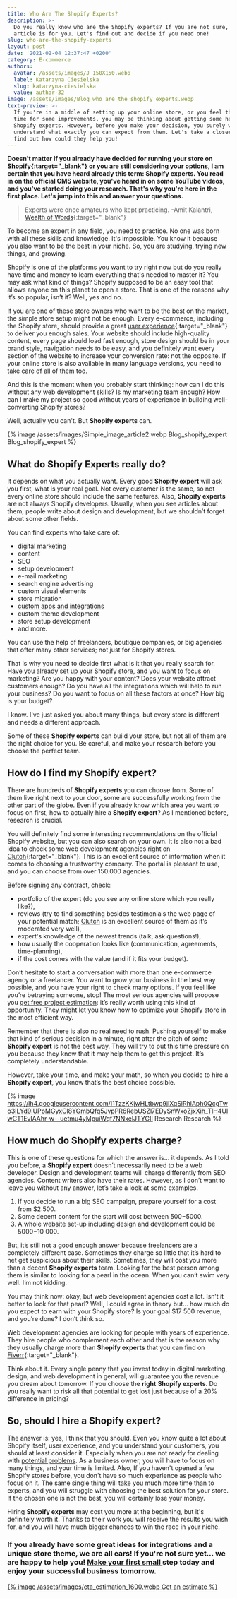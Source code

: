 ```yaml
---
title: Who Are The Shopify Experts?
description: >-
  Do you really know who are the Shopify experts? If you are not sure, this
  article is for you. Let's find out and decide if you need one!
slug: who-are-the-shopify-experts
layout: post
date: '2021-02-04 12:37:47 +0200'
category: E-commerce
authors:
  avatar: /assets/images/J_150X150.webp
  label: Katarzyna Ciesielska
  slug: katarzyna-ciesielska
  value: author-32
image: /assets/images/Blog_who_are_the_shopify_experts.webp
text-preview: >-
  If you're in a middle of setting up your online store, or you feel that's the
  time for some improvements, you may be thinking about getting some help from
  Shopify experts. However, before you make your decision, you surely want to
  understand what exactly you can expect from them. Let's take a closer look and
  find out how could they help you!
---
```

**Doesn't matter If you already have decided for running your store on [Shopify](https://www.shopify.com/){:target="_blank"} or you are still considering your options, I am certain that you have heard already this term: Shopify experts. You read in on the official CMS website, you've heard in on some YouTube videos, and you've started doing your research. That's why you're here in the first place. Let's jump into this and answer your questions.**

> Experts were once amateurs who kept practicing. -Amit Kalantri, [Wealth of Words](https://www.goodreads.com/work/quotes/52819006){:target="_blank"}

To become an expert in any field, you need to practice. No one was born with all these skills and knowledge. It's impossible. You know it because you also want to be the best in your niche. So, you are studying, trying new things, and growing.

Shopify is one of the platforms you want to try right now but do you really have time and money to learn everything that's needed to master it? You may ask what kind of things? Shopify supposed to be an easy tool that allows anyone on this planet to open a store. That is one of the reasons why it’s so popular, isn’t it? Well, yes and no.

If you are one of these store owners who want to be the best on the market, the simple store setup might not be enough. Every e-commerce, including the Shopify store, should provide a great [user experience](https://www.youtube.com/watch?v=5RluSnRPRbI&ab_channel=DesignSense){:target="_blank"} to deliver you enough sales. Your website should include high-quality content, every page should load fast enough, store design should be in your brand style, navigation needs to be easy, and you definitely want every section of the website to increase your conversion rate: not the opposite. If your online store is also available in many language versions, you need to take care of all of them too.

And this is the moment when you probably start thinking: how can I do this without any web development skills? Is my marketing team enough? How can I make my project so good without years of experience in building well-converting Shopify stores?

Well, actually you can't. But **Shopify experts** can.

{% image /assets/images/Simple_image_article2.webp Blog_shopify_expert Blog_shopify_expert %}

## What do Shopify Experts really do?

It depends on what you actually want. Every good **Shopify expert** will ask you first, what is your real goal. Not every customer is the same, so not every online store should include the same features. Also, **Shopify experts** are not always Shopify developers. Usually, when you see articles about them, people write about design and development, but we shouldn’t forget about some other fields.

You can find experts who take care of:

* digital marketing
* content
* SEO
* setup development
* e-mail marketing
* search engine advertising
* custom visual elements
* store migration
* [custom apps and integrations](https://naturaily.com/portfolio/woolman)
* custom theme development
* store setup development
* and more.

You can use the help of freelancers, boutique companies, or big agencies that offer many other services; not just for Shopify stores.

That is why you need to decide first what is it that you really search for. Have you already set up your Shopify store, and you want to focus on marketing? Are you happy with your content? Does your website attract customers enough? Do you have all the integrations which will help to run your business? Do you want to focus on all these factors at once? How big is your budget?

I know. I've just asked you about many things, but every store is different and needs a different approach.

Some of these **Shopify experts** can build your store, but not all of them are the right choice for you. Be careful, and make your research before you choose the perfect team.

## How do I find my Shopify expert?

There are hundreds of **Shopify experts** you can choose from. Some of them live right next to your door, some are successfully working from the other part of the globe. Even if you already know which area you want to focus on first, how to actually hire a **Shopify expert**? As I mentioned before, research is crucial.

You will definitely find some interesting recommendations on the official Shopify website, but you can also search on your own. It is also not a bad idea to check some web development agencies right on [Clutch](https://clutch.co/profile/naturaily){:target="_blank"}. This is an excellent source of information when it comes to choosing a trustworthy company. The portal is pleasant to use, and you can choose from over 150.000 agencies.

Before signing any contract, check:

* portfolio of the expert (do you see any online store which you really like?),
* reviews (try to find something besides testimonials the web page of your potential match; [Clutch](https://naturaily.com/blog/how-to-find-best-development-company-on-clutch) is an excellent source of them as it’s moderated very well),
* expert's knowledge of the newest trends (talk, ask questions!),
* how usually the cooperation looks like (communication, agreements, time-planning),
* if the cost comes with the value (and if it fits your budget).

Don’t hesitate to start a conversation with more than one e-commerce agency or a freelancer. You want to grow your business in the best way possible, and you have your right to check many options. If you feel like you’re betraying someone, stop! The most serious agencies will propose you [get free project estimation](https://naturaily.com/get-an-estimate): it’s really worth using this kind of opportunity. They might let you know how to optimize your Shopify store in the most efficient way.

Remember that there is also no real need to rush. Pushing yourself to make that kind of serious decision in a minute, right after the pitch of some **Shopify expert** is not the best way. They will try to put this time pressure on you because they know that it may help them to get this project. It’s completely understandable.

However, take your time, and make your math, so when you decide to hire a **Shopify expert**, you know that’s the best choice possible.

{% image https://lh4.googleusercontent.com/I1TzzKKjwHLtbwp9jlXqSiRhiAph0QcgTwo3ILYd9IUPpMGyxCl8YGmbQfq5JvpPR6RebUSZl7EDySnWxoZjxXih_TlH4UlwCT1EvlAAhr-w--uetmu4yMpuiWqf7NNxelJTYGII Research Research %}

## How much do Shopify experts charge?

This is one of these questions for which the answer is… it depends. As I told you before, a **Shopify expert** doesn’t necessarily need to be a web developer. Design and development teams will charge differently from SEO agencies. Content writers also have their rates. However, as I don’t want to leave you without any answer, let’s take a look at some examples.

1. If you decide to run a big SEO campaign, prepare yourself for a cost from $2.500.
2. Some decent content for the start will cost between $500-$5000.
3. A whole website set-up including design and development could be $5000-$10 000.

But, it’s still not a good enough answer because freelancers are a completely different case. Sometimes they charge so little that it’s hard to net get suspicious about their skills. Sometimes, they will cost you more than a decent **Shopify experts** team. Looking for the best person among them is similar to looking for a pearl in the ocean. When you can’t swim very well. I’m not kidding.

You may think now: okay, but web development agencies cost a lot. Isn’t it better to look for that pearl? Well, I could agree in theory but… how much do you expect to earn with your Shopify store? Is your goal $17 500 revenue, and you’re done? I don’t think so.

Web development agencies are looking for people with years of experience. They hire people who complement each other and that is the reason why they usually charge more than **Shopify experts** that you can find on [Fiverr](https://www.fiverr.com/){:target="_blank"}.

Think about it. Every single penny that you invest today in digital marketing, design, and web development in general, will guarantee you the revenue you dream about tomorrow. If you choose the **right** **Shopify experts**. Do you really want to risk all that potential to get lost just because of a 20% difference in pricing?

## So, should I hire a Shopify expert?

The answer is: yes, I think that you should. Even you know quite a lot about Shopify itself, user experience, and you understand your customers, you should at least consider it. Especially when you are not ready for dealing with [potential problems](https://naturaily.com/blog/shopify-stores-problems). As a business owner, you will have to focus on many things, and your time is limited. Also, If you haven't opened a few Shopify stores before, you don't have so much experience as people who focus on it. The same single thing will take you much more time than to experts, and you will struggle with choosing the best solution for your store. If the chosen one is not the best, you will certainly lose your money.

Hiring **Shopify experts** may cost you more at the beginning, but it's definitely worth it. Thanks to their work you will receive the results you wish for, and you will have much bigger chances to win the race in your niche.

### If you already have some great ideas for integrations and a unique store theme, we are all ears! If you're not sure yet... we are happy to help you! [Make your first small ](https://naturaily.com/get-an-estimate)step today and enjoy your successful business tomorrow.

[{% image /assets/images/cta_estimation_1600.webp Get an estimate  %}](https://naturaily.com/get-an-estimate)
